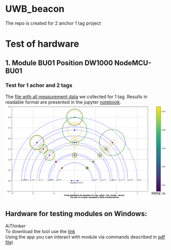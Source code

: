 # UWB_beacon
The repo is created for 2 anchor 1 tag project

# Test of hardware
## 1. Module BU01 Position DW1000 NodeMCU-BU01
### Test for 1 achor and 2 tags
The [file with all measurement data](2_tags_1_anchor_measurements) we collected for 1 tag. Results in readable format are presented in the jupyter [notebook](UWB_change_of_precision.ipynb).\
![Results](output.png)

## Hardware for testing modules on Windows:
AiThinker\
To download the tool use the [link](https://docs.ai-thinker.com/_media/tools/aithinker_serial_tool_v1.2.3.7z)\
Using the app you can interact with module via commands described in [pdf file](https://m5stack.oss-cn-shenzhen.aliyuncs.com/resource/docs/datasheet/unit/uwb/uwb_unit_at_command_en.pdf)\


